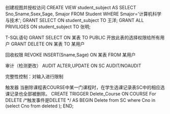 创建视图并授权访问
CREATE VIEW student_subject 
AS SELECT Sno,Sname,Ssex,Sage, Smajor
FROM Student WHERE Smajor='计算机科学与技术';
GRANT SELECT ON student_subject TO 王洋;
GRANT ALL PRIVILIGES ON student_subject TO 张明;


T-SQL语句
GRANT SELECT ON 某表 TO PUBLIC
开放此表的选择权限给所有用户
GRANT DELETE ON 某表 TO 某用户


回收权限
REVOKE INSERT(Sname,Sage) ON 某表 FROM 某用户


审计（检测更改）
AUDIT ALTER,UPDATE ON SC
AUDIT/NOAUDIT


完整性控制：对输入进行限制


触发器
当删除课程表COURSE中某一门课程时，在学生选课记录表SC中的相应选课记录也全部被删除。
CREATE TRIGGER Delete_Course ON COURSE
For DELETE     /*触发事件是DELETE */
AS BEGIN Delete from SC where Cno in (select Cno from deleted );
END;